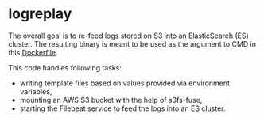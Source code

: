 logreplay
===========

The overall goal is to re-feed logs stored on S3 into an ElasticSearch (ES) cluster.
The resulting binary is meant to be used as the argument to CMD in this [Dockerfile](https://github.com/hellofresh/logreplay-docker).

This code handles following tasks:
  - writing template files based on values provided via environment variables,
  - mounting an AWS S3 bucket with the help of s3fs-fuse,
  - starting the Filebeat service to feed the logs into an ES cluster.

